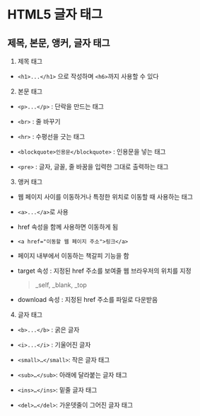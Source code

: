 # HTML5 글자 태그

## 제목, 본문, 앵커, 글자 태그

1. 제목 태그

- `<h1>...</h1>` 으로 작성하며 `<h6>`까지 사용할 수 있다

2. 본문 태그

- `<p>...</p>` : 단락을 만드는 태그

- `<br>` : 줄 바꾸기
- `<hr>` : 수평선을 긋는 태그
- `<blockquote>인용문</blockquote>` : 인용문을 넣는 태그
- `<pre>` : 글자, 글꼴, 줄 바꿈을 입력한 그대로 출력하는 태그

3. 앵커 태그

- 웹 페이지 사이를 이동하거나 특정한 위치로 이동할 때 사용하는 태그

- `<a>...</a>`로 사용
- href 속성을 함께 사용하면 이동하게 됨
- `<a href="이동할 웹 페이지 주소">링크</a>`
- 페이지 내부에서 이동하는 책갈피 기능을 함
- target 속성 : 지정된 href 주소를 보여줄 웹 브라우저의 위치를 지정
    > _self, _blank, _top
- download 속성 : 지정된 href 주소를 파일로 다운받음

4. 글자 태그

- `<b>...</b>` : 굵은 글자

- `<i>...</i>` : 기울어진 글자
- `<small>…</small>`: 작은 글자 태그
- `<sub>…</sub>`: 아래에 달라붙는 글자 태그
- `<ins>…</ins>`: 밑줄 글자 태그
- `<del>…</del>`: 가운뎃줄이 그어진 글자 태그